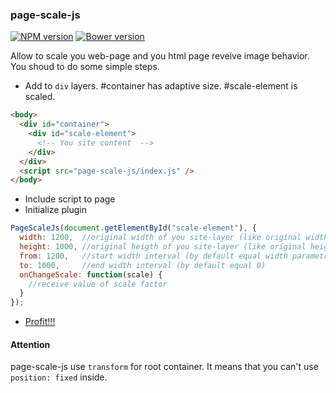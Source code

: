### page-scale-js

[![NPM version](https://badge.fury.io/js/page-scale-js.svg)](http://badge.fury.io/js/page-scale-js)
[![Bower version](https://badge.fury.io/bo/page-scale-js.svg)](http://badge.fury.io/bo/page-scale-js)

Allow to scale you web-page and you html page reveive image behavior. You shoud to do some simple steps.

* Add to `div` layers. #container has adaptive size. #scale-element is scaled. 
```html
<body>
  <div id="container">
    <div id="scale-element">
      <!-- You site content  -->
    </div>
  </div>
  <script src="page-scale-js/index.js" />
</body>
```  
* Include script to page  
* Initialize plugin 
```js
PageScaleJs(document.getElementById("scale-element"), {
  width: 1200,  //original width of you site-layer (like original width of image)
  height: 1000, //original heigth of you site-layer (like original height of image)
  from: 1200,   //start width interval (by default equal width parametr)
  to: 1000,     //end width interval (by default equal 0)
  onChangeScale: function(scale) {
    //receive value of scale factor
  }
});
```  
* [Profit!!!](http://lexich.github.io/page-scale-js)

#### Attention
page-scale-js use `transform` for root container. It means that you can't use `position: fixed` inside.
